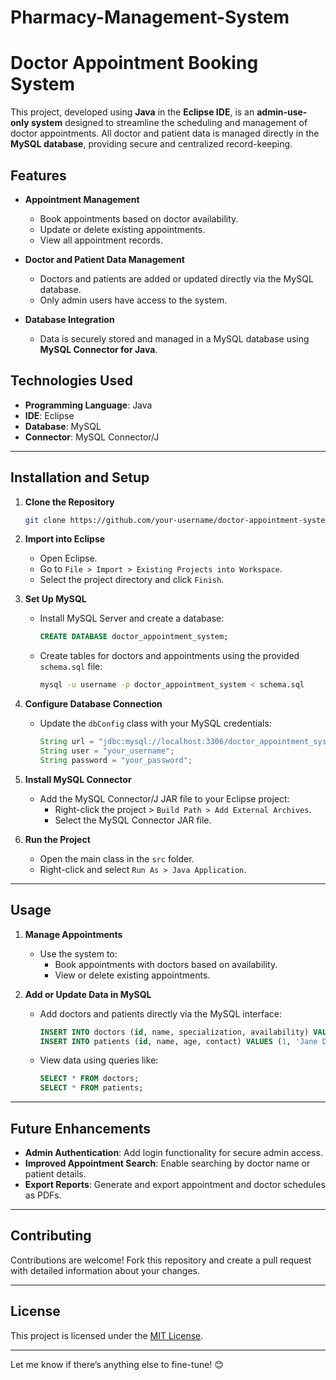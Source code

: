 # Pharmacy-Management-System
 
# Doctor Appointment Booking System  

This project, developed using **Java** in the **Eclipse IDE**, is an **admin-use-only system** designed to streamline the scheduling and management of doctor appointments. All doctor and patient data is managed directly in the **MySQL database**, providing secure and centralized record-keeping.  

## Features  

- **Appointment Management**  
  - Book appointments based on doctor availability.  
  - Update or delete existing appointments.  
  - View all appointment records.  

- **Doctor and Patient Data Management**  
  - Doctors and patients are added or updated directly via the MySQL database.  
  - Only admin users have access to the system.  

- **Database Integration**  
  - Data is securely stored and managed in a MySQL database using **MySQL Connector for Java**.  

## Technologies Used  

- **Programming Language**: Java  
- **IDE**: Eclipse  
- **Database**: MySQL  
- **Connector**: MySQL Connector/J  

---

## Installation and Setup  

1. **Clone the Repository**  
   ```bash  
   git clone https://github.com/your-username/doctor-appointment-system.git  
   ```  

2. **Import into Eclipse**  
   - Open Eclipse.  
   - Go to `File > Import > Existing Projects into Workspace`.  
   - Select the project directory and click `Finish`.  

3. **Set Up MySQL**  
   - Install MySQL Server and create a database:  
     ```sql  
     CREATE DATABASE doctor_appointment_system;  
     ```  
   - Create tables for doctors and appointments using the provided `schema.sql` file:  
     ```bash  
     mysql -u username -p doctor_appointment_system < schema.sql  
     ```  

4. **Configure Database Connection**  
   - Update the `dbConfig` class with your MySQL credentials:  
     ```java  
     String url = "jdbc:mysql://localhost:3306/doctor_appointment_system";  
     String user = "your_username";  
     String password = "your_password";  
     ```  

5. **Install MySQL Connector**  
   - Add the MySQL Connector/J JAR file to your Eclipse project:  
     - Right-click the project > `Build Path > Add External Archives`.  
     - Select the MySQL Connector JAR file.  

6. **Run the Project**  
   - Open the main class in the `src` folder.  
   - Right-click and select `Run As > Java Application`.  

---

## Usage  

1. **Manage Appointments**  
   - Use the system to:  
     - Book appointments with doctors based on availability.  
     - View or delete existing appointments.  

2. **Add or Update Data in MySQL**  
   - Add doctors and patients directly via the MySQL interface:  
     ```sql  
     INSERT INTO doctors (id, name, specialization, availability) VALUES (1, 'Dr. John Doe', 'Cardiology', true);  
     INSERT INTO patients (id, name, age, contact) VALUES (1, 'Jane Doe', 30, '123-456-7890');  
     ```  
   - View data using queries like:  
     ```sql  
     SELECT * FROM doctors;  
     SELECT * FROM patients;  
     ```  

---

## Future Enhancements  

- **Admin Authentication**: Add login functionality for secure admin access.  
- **Improved Appointment Search**: Enable searching by doctor name or patient details.  
- **Export Reports**: Generate and export appointment and doctor schedules as PDFs.  

---

## Contributing  

Contributions are welcome! Fork this repository and create a pull request with detailed information about your changes.  

---

## License  

This project is licensed under the [MIT License](LICENSE).  

---

Let me know if there’s anything else to fine-tune! 😊
